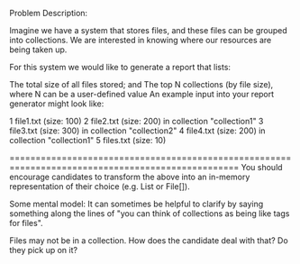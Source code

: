 Problem Description:

Imagine we have a system that stores files, and these files can be grouped into collections. We are interested in knowing where our resources are 
being taken up.  

For this system we would like to generate a report that lists:

The total size of all files stored; and
The top N collections (by file size), where N can be a user-defined value 
An example input into your report generator might look like:  

1 file1.txt (size: 100)
2 file2.txt (size: 200) in collection "collection1"
3 file3.txt (size: 300) in collection "collection2"
4 file4.txt (size: 200) in collection "collection1"
5 files.txt (size: 10)

==================================================================================================
You should encourage candidates to transform the above into an in-memory representation of their choice (e.g. List<File> or File[]).

Some mental model: It can sometimes be helpful to clarify by saying something along the lines of "you can think of collections as being like tags for files".

Files may not be in a collection. How does the candidate deal with that? Do they pick up on it?

